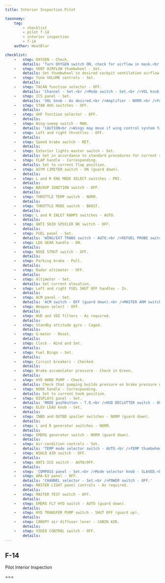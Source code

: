 ```yaml
---
title: Interior Inspection Pilot

taxonomy:
    tag:
        - checklist
        - pilot f-14
        - interior inspection
        - f-14
    author: HeatBlur

checklist:
    -   step: OXYGEN - Check.
        details: 'Turn OXYGEN switch ON, check for airflow in mask.<br />Turn OXYGEN switch OFF, check for no airflow.'
    -   step: VENT AIRFLOW thumbwheel - Set.
        details: Set thumbwheel to desired cockpit ventilation airflow.
    -   step: Tone VOLUME controls - Set.
        details: 
    -   step: TACAN function selector - OFF.
        details: 'Channel - Set.<br />Mode switch - Set.<br />VOL knob - Counterclockwise.'    
    -   step: ICS panel - Set.
        details: 'VOL knob - As desired.<br />Amplifier - NORM.<br />Function selector - COLD MIC.'    
    -   step: STAB AUG switches - OFF.
        details: 
    -   step: UHF function selector - OFF.
        details:
    -   step: Wing-sweep switch - MAN.
        details: 'CAUTION<br />Wings may move if wing control system fails<br />with electrical and/or hydraulic power on.'
    -   step: Left and right throttles - OFF.
        details: 
    -   step: Speed brake switch - RET.
        details: 
    -   step: Exterior lights master switch - Set.
        details: Set in accordance to standard procedures for current situation.
    -   step: FLAP handle - Corresponding.
        details: Set to current flap position.
    -   step: ASYM LIMITER switch - ON (guard down).
        details: 
    -   step: L and R ENG MODE SELECT switches - PRI.
        details: 
    -   step: BACKUP IGNITION switch - OFF.
        details: 
    -   step: THROTTLE TEMP switch - NORM.
        details: 
    -   step: THROTTLE MODE switch - BOOST.
        details: 
    -   step: L and R INLET RAMPS switches - AUTO.
        details: 
    -   step: ANTI SKID SPOILER BK switch - OFF.
        details: 
    -   step: FUEL panel - Set.
        details: 'WING/EXT TRANS switch - AUTO.<br />REFUEL PROBE switch - RET.<br />DUMP switch - OFF.<br />FEED switch - NORM (guard down).'    
    -   step: LDG GEAR handle - DN.
        details: 
    -   step: NOSE STRUT switch - OFF.
        details: 
    -   step: Parking brake - Pull.
        details: 
    -   step: Radar altimeter - OFF.
        details: 
    -   step: Altimeter - Set.
        details: Set current elevation.
    -   step: Left and right FUEL SHUT OFF handles - In.
        details: 
    -   step: ACM panel - Set.
        details: 'ACM switch - OFF (guard down).<br />MASTER ARM switch - OFF (guard down).'
    -   step: Weapon select - OFF.
        details: 
    -   step: HUD and VDI filters - As required.
        details: 
    -   step: Standby attitude gyro - Caged.
        details: 
    -   step: G-meter - Reset.
        details: 
    -   step: Clock - Wind and Set.
        details: 
    -   step: Fuel Bingo - Set.
        details: 
    -   step: Circuit breakers - Checked.
        details: 
    -   step: Brake accumulator pressure - Check in Green.
        details: 
    -   step: HYD HAND PUMP - Check.
        details: Check that pumping builds pressure on brake pressure gauge.
    -   step: HOOK handle - Corresponding.
        details: Set to current hook position.
    -   step: DISPLAYS panel - Set.
        details: 'MODE pushbutton - T.O.<br />HUD DECLUTTER switch - OFF.<br />HUD AWL switch - OFF.<br />VDI MODE switch - NORM.<br />VDI AWL switch - ACL.<br />HSD MODE switch - NAV.<br />STEER CMD pushbutton - DEST.<br />DISPLAYS POWER switches - OFF.'
    -   step: ELEV LEAD knob - Set.
        details: 
    -   step: INBD and OUTBD spoiler switches - NORM (guard down).
        details: 
    -   step: L and R generator switches - NORM.
        details: 
    -   step: EMERG generator switch - NORM (guard down).
        details: 
    -   step: Air-condition controls - Set.
        details: 'TEMP mode selector switch - AUTO.<br />TEMP thumbwheel control - As desired (5-7 equals medium setting).<br />CABIN PRESS switch - NORM.<br />AIR SOURCE pushbutton - OFF.'    
    -   step: WSHLD AIR switch - OFF.
        details: 
    -   step: ANTI-ICE switch - AUTO/OFF.
        details: 
    -   step: 'COMPASS panel - Set.<br />Mode selector knob - SLAVED.<br />Hemisphere N-S switch - Set.<br />LAT knob - Set.'    
    -   step: ARA-63 panel - OFF.
        details: 'CHANNEL selector - Set.<br />POWER switch - OFF.'    
    -   step: MASTER LIGHT panel controls - As required.
        details: 
    -   step: MASTER TEST switch - OFF.
        details: 
    -   step: EMERG FLT HYD switch - AUTO (guard down).
        details: 
    -   step: HYD TRANSFER PUMP switch - SHUT OFF (guard up).
        details: 
    -   step: CANOPY air diffuser lever - CABIN AIR.
        details: 
    -   step: VIDEO CONTROL switch - OFF.
        details: 
---
```


## F-14 
Pilot Interior Inspection

===
